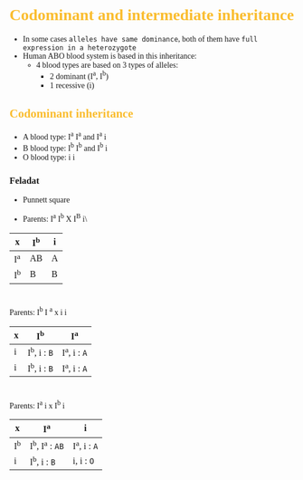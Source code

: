 <span style="font-family:'cascadia code'">

# <span style="color:#fabd2f">Codominant and intermediate inheritance

- In some cases `alleles have same dominance`, both of them have `full expression in a heterozygote`
- Human ABO blood system is based in this inheritance:
  - 4 blood types are based on 3 types of alleles:
    - 2 dominant (I<sup>a</sup>, I<sup>b</sup>)
    - 1 recessive (i)

## <span style="color:#fabd2f">Codominant inheritance
- A blood type: I<sup>a</sup> I<sup>a</sup> and I<sup>a</sup> i
- B blood type: I<sup>b</sup> I<sup>b</sup> and I<sup>b</sup> i
- O blood type: i i


### Feladat
- Punnett square

- Parents: I<sup>a</sup> I<sup>b</sup> X I<sup>B</sup> i\

|x|I<sup>b</sup>|i|
|-----|-----|-----|
|I<sup>a</sup>|AB|A|
|I<sup>b</sup>|B|B|

#
Parents: I<sup>b</sup> I <sup>a</sup> x i i

|x|I<sup>b</sup>|I<sup>a</sup>|
|-----|-----|-----|
|i|I<sup>b</sup>, i : `B`|I<sup>a</sup>, i : `A`|
|i|I<sup>b</sup>, i : `B`|I<sup>a</sup>, i : `A`|


#
Parents: I<sup>a</sup> i x I<sup>b</sup> i

|x|I<sup>a</sup>|i|
|-----|-----|-----|
|I<sup>b</sup>|I<sup>b</sup>, I<sup>a</sup> : `AB`|I<sup>a</sup>, i : `A`|
|i|I<sup>b</sup>, i : `B`|i, i : `O`|




